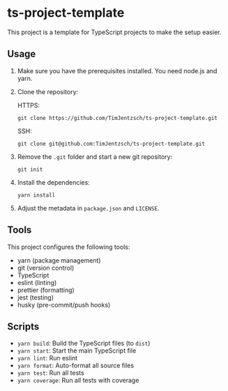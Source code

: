 # ts-project-template

This project is a template for TypeScript projects to make the setup easier.

## Usage

1. Make sure you have the prerequisites installed. You need node.js and yarn.

2. Clone the repository:

    HTTPS:

    ```
    git clone https://github.com/TimJentzsch/ts-project-template.git
    ```

    SSH:

    ```
    git clone git@github.com:TimJentzsch/ts-project-template.git
    ```

3. Remove the `.git` folder and start a new git repository:

    ```
    git init
    ```

4. Install the dependencies:

    ```
    yarn install
    ```

5. Adjust the metadata in `package.json` and `LICENSE`.

## Tools

This project configures the following tools:

- yarn (package management)
- git (version control)
- TypeScript
- eslint (linting)
- prettier (formatting)
- jest (testing)
- husky (pre-commit/push hooks)

## Scripts

- `yarn build`: Build the TypeScript files (to `dist`)
- `yarn start`: Start the main TypeScript file
- `yarn lint`: Run eslint
- `yarn format`: Auto-format all source files
- `yarn test`: Run all tests
- `yarn coverage`: Run all tests with coverage
